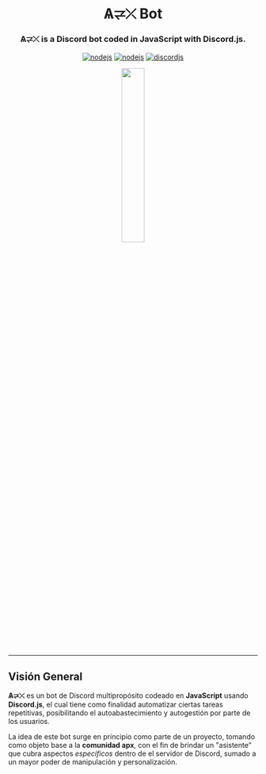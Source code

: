 <h1 align="center">Ѧ⥩⤫ Bot</h1>

<h3 align="center">
  Ѧ⥩⤫ is a Discord bot coded in JavaScript with Discord.js.
</h3>

<p align="center">
 <a href="https://nodejs.org/es/" target="_blank"><img align="center" src="https://img.shields.io/badge/Status-Pending-orange.svg" alt="nodejs"/></a>
<a href="https://nodejs.org/es/" target="_blank"><img align="center" src="https://img.shields.io/badge/Made%20with-Node.js-3C873A?style=flat&logo=Node.js&logoColor=3C873A" alt="nodejs"/></a>
<a href="https://www.npmjs.com/package/discord.js" target="_blank"><img align="center" src="https://img.shields.io/badge/Used module-Discord.js-3251CF?style=flat&logo=npm&logoColor=white" alt="discordjs"/></a>
</p>

<p align="center">
<img align="center" src="https://i.ibb.co/mqzvmTD/logo-bot-apx-negro.png" height="30%" width="30%">
</p>

---

## Visión General

**Ѧ⥩⤫** es un bot de Discord multipropósito codeado en **JavaScript** usando **Discord.js**, el cual tiene como finalidad automatizar ciertas tareas repetitivas, posibilitando el autoabastecimiento y autogestión por parte de los usuarios.

La idea de este bot surge en principio como parte de un proyecto, tomando como objeto base a la **comunidad apx**, con el fin de brindar un "asistente" que cubra aspectos _específicos_ dentro de el servidor de Discord, sumado a un mayor poder de manipulación y personalización.

